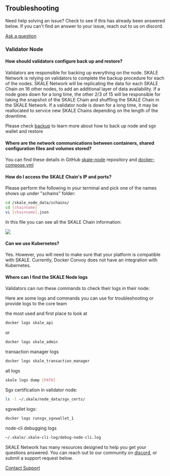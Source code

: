 ## Troubleshooting

Need help solving an issue? Check to see if this has already been answered below. If you can't find an answer to your issue, reach out to us on discord.  

[Ask a question](http://skale.chat/)

### Validator Node

#### How should validators configure back up and restore?

Validators are responsible for backing up everything on the node. SKALE Network is relying on validators to complete the backup procedure for each of the nodes. SKALE Network will be replicating the data for each SKALE Chain on 16 other nodes, to add an additional layer of data availability. If a node goes down for a long time, the other 2/3 of 15 will be responsible for taking the snapshot of the SKALE Chain and shuffling the SKALE Chain in the SKALE Network. If a validator node is down for a long time, it may be reallocated to service new SKALE Chains depending on the length of the downtime.  

Please check [backup](/validators/backup) to learn more about how to back up node and sgx wallet and restore

#### Where are the network communications between containers, shared configuration files and volumes stored?

You can find these details in GitHub [skale-node](https://github.com/skalenetwork/skale-node) repository and [docker-compose.yml](https://github.com/skalenetwork/skale-node/blob/f928b95e69c548f12b4b21bd11a16fe2d239b83b/docker-compose.yml)  

#### How do I access the SKALE Chain's IP and ports?

Please perform the following in your terminal and pick one of the names shows up under "schains" folder:  

```bash
cd /skale_node_data/schains/
cd [chainname]
vi [chainname].json

```

In this file you can see all the SKALE Chain information:  

![](https://assets.website-files.com/5be05ae542686c4ebf192462/5d9f9cb5adfc337b00747f66_Screen%20Shot%202019-10-10%20at%201.53.21%20PM.png)

#### Can we use Kubernetes?

Yes. However, you will need to make sure that your platform is compatible with SKALE. Currently, Docker Convoy does not have an integration with Kubernetes.

#### Where can I find the SKALE Node logs

Validators can run these commands to check their logs in their node:

Here are some logs and commands you can use for troubleshooting or provide logs to the core team

the most used and first place to look at
```bash
docker logs skale_api 
```

or

```bash
docker logs skale_admin 
```

transaction manager logs
```bash
docker logs skale_transaction_manager
```

all logs
```bash
skale logs dump [PATH]
```
Sgx certification in validator node:
```bash
ls -l ~/.skale/node_data/sgx_certs/
```
sgxwallet logs:
```bash
docker logs runsgx_sgxwallet_1
```
node-cli debugging logs
```bash
~/.skale/.skale-cli-log/debug-node-cli.log
```

SKALE Network has many resources designed to help you get your questions answered. You can reach out to our community on  [discord](http://skale.chat/), or submit a support request below.  

[Contact Support](https://skalelabs.typeform.com/to/pSu895)
